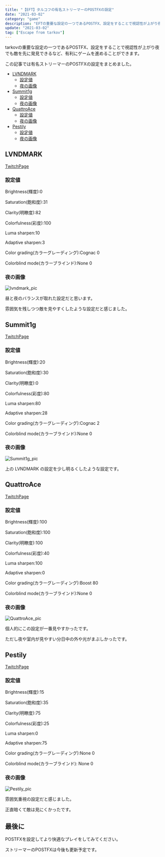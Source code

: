 ```yaml
---
title: "【EFT】タルコフの有名ストリーマーのPOSTFXの設定"
date: "2021-03-02"
category: "game"
description: "EFTの重要な設定の一つであるPOSTFX、設定をすることで視認性が上がり夜でも敵を先に発見できるなど、有利にゲームを進めることができます。この記事では有名ストリーマーのPOSTFXの設定をまとめました。"
update: "2021-03-02"
tag: ["Escape from tarkov"]
---
```


<!-- descriptionは100文字前後 -->

tarkovの重要な設定の一つであるPOSTFX、設定をすることで視認性が上がり夜でも敵を先に発見できるなど、有利にゲームを進めることができます。

この記事では有名ストリーマーのPOSTFXの設定をまとめました。

- [LVNDMARK](#lvndmark)
  - [設定値](#設定値)
  - [夜の画像](#夜の画像)
- [Summit1g](#summit1g)
  - [設定値](#設定値-1)
  - [夜の画像](#夜の画像-1)
- [QuattroAce](#quattroace)
  - [設定値](#設定値-2)
  - [夜の画像](#夜の画像-2)
- [Pestily](#pestily)
  - [設定値](#設定値-3)
  - [夜の画像](#夜の画像-3)

## LVNDMARK

[TwitchPage](https://www.twitch.tv/lvndmark)

### 設定値

Brightness(輝度):0

Saturation(飽和度):31

Clarity(明瞭度):82

Colorfulness(彩度):100

Luma sharpen:10

Adaptive sharpen:3

Color grading(カラーグレーディング):Cognac 0

Colorblind mode(カラーブラインド):None 0

### 夜の画像

![lvndmark_pic](/blogpic/eft-postfx/lvndmark.png)

昼と夜のバランスが取れた設定だと思います。

雰囲気を残しつつ敵を見やすくしたような設定だと感じました。

## Summit1g

[TwitchPage](https://www.twitch.tv/summit1g)

### 設定値

Brightness(輝度):20

Saturation(飽和度):30

Clarity(明瞭度):0

Colorfulness(彩度):80

Luma sharpen:80

Adaptive sharpen:28

Color grading(カラーグレーディング):Cognac 2

Colorblind mode(カラーブラインド):None 0

### 夜の画像

![Summit1g_pic](/blogpic/eft-postfx/Summit1g.png)

上の LVNDMARK の設定を少し明るくしたような設定です。

## QuattroAce

[TwitchPage](https://www.twitch.tv/quattroace)

### 設定値

Brightness(輝度):100

Saturation(飽和度):100

Clarity(明瞭度):100

Colorfulness(彩度):40

Luma sharpen:100

Adaptive sharpen:0

Color grading(カラーグレーディング):Boost 80

Colorblind mode(カラーブラインド):None 0

### 夜の画像

![QuattroAce_pic](/blogpic/eft-postfx/QuattroAce.png)

個人的にこの設定が一番見やすかったです。

ただし夜や室内が見やすい分日中の外や光がまぶしかったです。

## Pestily

[TwitchPage](https://www.twitch.tv/pestily)

### 設定値

Brightness(輝度):15

Saturation(飽和度):35

Clarity(明瞭度):75

Colorfulness(彩度):25

Luma sharpen:0

Adaptive sharpen:75

Color grading(カラーグレーディング):None 0

Colorblind mode(カラーブラインド): None 0

### 夜の画像

![Pestily_pic](/blogpic/eft-postfx/Pestily.png)

雰囲気重視の設定だと感じました。

正直暗くて敵は見にくかったです。

## 最後に

POSTFXを設定してより快適なプレイをしてみてください。

ストリーマーのPOSTFXは今後も更新予定です。
